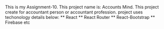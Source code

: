 

This is my Assignment-10.
This project name is: Accounts Mind.
This project create for accountant person or accountant profession.
project uses techonology details below:
** React
** React Router
** React-Bootstrap
** Firebase etc 

